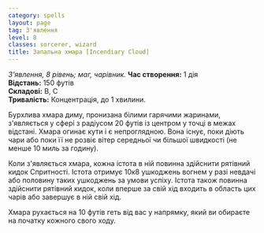 ```yaml
---
category: spells
layout: page
tag: З'явлення
level: 8
classes: sorcerer, wizard
title: Запальна хмара [Incendiary Cloud]
---
```


_З'явлення, 8 рівень; маг, чарівник._ **Час створення:** 1 дія    
**Відстань:** 150 футів    
**Складові:** В, С    
**Тривалість:** Концентрація, до 1 хвилини.   

Бурхлива хмара диму, пронизана білими гарячими жаринами, з'являється у сфері з радіусом 20 футів із центром у точці в межах відстані. Хмара огинає кути і є непроглядною. Вона існує, поки діють чари або поки її не розвіє вітер середньої чи більшої швидкості (не менше 10 миль за годину).    

Коли з'являється хмара, кожна істота в ній повинна здійснити рятівний кидок Спритності. Істота отримує 10к8 ушкоджень вогнем у разі невдачі або половину таких ушкоджень за умови успіху. Істота також повинна здійснити рятівний кидок, коли вперше за свій хід входить в область цих чарів або завершує в ній свій хід.    

Хмара рухається на 10 футів геть від вас у напрямку, який ви обираєте на початку кожного свого ходу. 
